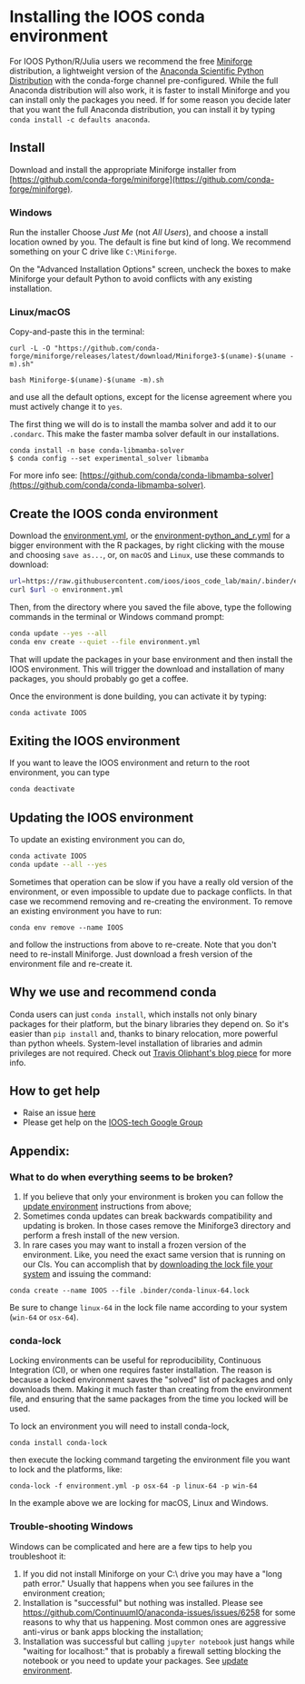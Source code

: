 # Installing the IOOS conda environment

For IOOS Python/R/Julia users we recommend the free
[Miniforge](https://github.com/conda-forge/miniforge) distribution,
a lightweight version of the [Anaconda Scientific Python Distribution](https://store.continuum.io/cshop/anaconda/) with the conda-forge channel pre-configured.
While the full Anaconda distribution will also work,
it is faster to install Miniforge and you can install only the packages you need.
If for some reason you decide later that you want the full Anaconda distribution,
you can install it by typing `conda install -c defaults anaconda`.

## Install

Download and install the appropriate Miniforge installer from
[https://github.com/conda-forge/miniforge](https://github.com/conda-forge/miniforge).

### Windows

Run the installer
Choose _Just Me_ (not _All Users_),
and choose a install location owned by you.
The default is fine but kind of long.
We recommend something on your C drive like `C:\Miniforge`.

On the "Advanced Installation Options" screen,
uncheck the boxes to make Miniforge your default Python to avoid conflicts with any existing installation.

### Linux/macOS

Copy-and-paste this in the terminal:

```shell
curl -L -O "https://github.com/conda-forge/miniforge/releases/latest/download/Miniforge3-$(uname)-$(uname -m).sh"

bash Miniforge-$(uname)-$(uname -m).sh
```

and use all the default options,
except for the license agreement where you must actively change it to `yes`.

The first thing we will do is to install the mamba solver and add it to our `.condarc`.
This make the faster mamba solver default in our installations.

```
conda install -n base conda-libmamba-solver
$ conda config --set experimental_solver libmamba
```

For more info see: [https://github.com/conda/conda-libmamba-solver](https://github.com/conda/conda-libmamba-solver).

## Create the IOOS conda environment

Download the [environment.yml](https://raw.githubusercontent.com/ioos/ioos_code_lab/main/.binder/environment.yml),
or the [environment-python_and_r.yml](https://raw.githubusercontent.com/ioos/ioos_code_lab/main/.binder/environment-python_and_r.yml) for a bigger environment with the R packages,
by right clicking with the mouse and choosing `save as...`,
or, on `macOS` and `Linux`, use these commands to download:

```bash
url=https://raw.githubusercontent.com/ioos/ioos_code_lab/main/.binder/environment.yml
curl $url -o environment.yml
```

Then, from the directory where you saved the file above,
type the following commands in the terminal or Windows command prompt:

```bash
conda update --yes --all
conda env create --quiet --file environment.yml
```

That will update the packages in your base environment and then install the IOOS environment.
This will trigger the download and installation of many packages,
you should probably go get a coffee.

Once the environment is done building, you can activate it by typing:

```bash
conda activate IOOS
```

## Exiting the IOOS environment

If you want to leave the IOOS environment and return to the root environment,
you can type

```bash
conda deactivate
```

## Updating the IOOS environment

To update an existing environment you can do,

```bash
conda activate IOOS
conda update --all --yes
```

Sometimes that operation can be slow if you have a really old version of the environment,
or even impossible to update due to package conflicts.
In that case we recommend removing and re-creating the environment.
To remove an existing environment you have to run:

```shell
conda env remove --name IOOS
```

and follow the instructions from above to re-create.
Note that you don't need to re-install Miniforge.
Just download a fresh version of the environment file and re-create it.

## Why we use and recommend conda

Conda users can just `conda install`,
which installs not only binary packages for their platform,
but the binary libraries they depend on.
So it's easier than `pip install` and, thanks to binary relocation,
more powerful than python wheels.
System-level installation of libraries and admin privileges are not required.
Check out [Travis Oliphant's blog piece](http://technicaldiscovery.blogspot.com/2013/12/why-i-promote-conda.html) for more info.

## How to get help

- Raise an issue [here](https://github.com/ioos/ioos_code_lab/issues)
- Please get help on the [IOOS-tech Google Group](https://groups.google.com/forum/?hl=en#!forum/ioos_tech)

## Appendix:

### What to do when everything seems to be broken?

1. If you believe that only your environment is broken you can follow the [update environment](#updating-the-ioos-environment) instructions from above;
1. Sometimes conda updates can break backwards compatibility and updating is broken. In those cases remove the Miniforge3 directory and perform a fresh install of the new version.
1. In rare cases you may want to install a frozen version of the environment. Like, you need the exact same version that is running on our CIs. You can accomplish that by [downloading the lock file your system](https://github.com/ioos/ioos_code_lab/tree/main/.binder) and issuing the command:

```shell
conda create --name IOOS --file .binder/conda-linux-64.lock
```

Be sure to change `linux-64` in the lock file name according to your system (`win-64` or `osx-64`).

### conda-lock

Locking environments can be useful for reproducibility,
Continuous Integration (CI),
or when one requires faster installation.
The reason is because a locked environment saves the "solved" list of packages and only downloads them.
Making it much faster than creating from the environment file,
and ensuring that the same packages from the time you locked will be used.

To lock an environment you will need to install conda-lock,

```shell
conda install conda-lock
```

then execute the locking command targeting the environment file you want to lock and the platforms, like:

```shell
conda-lock -f environment.yml -p osx-64 -p linux-64 -p win-64
```

In the example above we are locking for macOS, Linux and Windows.

### Trouble-shooting Windows

Windows can be complicated and here are a few tips to help you troubleshoot it:

1. If you did not install Miniforge on your C:\ drive you may have a "long path error." Usually that happens when you see failures in the environment creation;
1. Installation is "successful" but nothing was installed. Please see https://github.com/ContinuumIO/anaconda-issues/issues/6258 for some reasons to why that us happening. Most common ones are aggressive anti-virus or bank apps blocking the installation;
1. Installation was successful but calling `jupyter notebook` just hangs while "waiting for localhost:" that is probably a firewall setting blocking the notebook or you need to update your packages. See [update environment](#updating-the-ioos-environment).
